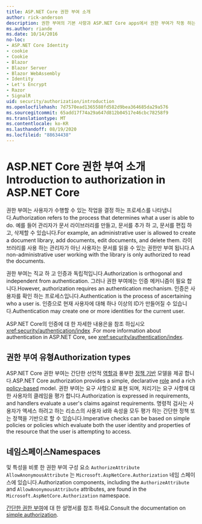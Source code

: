 ```yaml
---
title: ASP.NET Core 권한 부여 소개
author: rick-anderson
description: 권한 부여의 기본 사항과 ASP.NET Core apps에서 권한 부여가 작동 하는 방식에 대해 알아봅니다.
ms.author: riande
ms.date: 10/14/2016
no-loc:
- ASP.NET Core Identity
- cookie
- Cookie
- Blazor
- Blazor Server
- Blazor WebAssembly
- Identity
- Let's Encrypt
- Razor
- SignalR
uid: security/authorization/introduction
ms.openlocfilehash: 7d7570ead1365588fd582d9bea364685da29a576
ms.sourcegitcommit: 65add17f74a29a647d812b04517e46cbc78258f9
ms.translationtype: MT
ms.contentlocale: ko-KR
ms.lasthandoff: 08/19/2020
ms.locfileid: "88634438"
---
```

# <a name="introduction-to-authorization-in-aspnet-core"></a><span data-ttu-id="e1074-103">ASP.NET Core 권한 부여 소개</span><span class="sxs-lookup"><span data-stu-id="e1074-103">Introduction to authorization in ASP.NET Core</span></span>

<a name="security-authorization-introduction"></a>

<span data-ttu-id="e1074-104">권한 부여는 사용자가 수행할 수 있는 작업을 결정 하는 프로세스를 나타냅니다.</span><span class="sxs-lookup"><span data-stu-id="e1074-104">Authorization refers to the process that determines what a user is able to do.</span></span> <span data-ttu-id="e1074-105">예를 들어 관리자가 문서 라이브러리를 만들고, 문서를 추가 하 고, 문서를 편집 하 고, 삭제할 수 있습니다.</span><span class="sxs-lookup"><span data-stu-id="e1074-105">For example, an administrative user is allowed to create a document library, add documents, edit documents, and delete them.</span></span> <span data-ttu-id="e1074-106">라이브러리를 사용 하는 관리자가 아닌 사용자는 문서를 읽을 수 있는 권한만 부여 됩니다.</span><span class="sxs-lookup"><span data-stu-id="e1074-106">A non-administrative user working with the library is only authorized to read the documents.</span></span>

<span data-ttu-id="e1074-107">권한 부여는 직교 하 고 인증과 독립적입니다.</span><span class="sxs-lookup"><span data-stu-id="e1074-107">Authorization is orthogonal and independent from authentication.</span></span> <span data-ttu-id="e1074-108">그러나 권한 부여에는 인증 메커니즘이 필요 합니다.</span><span class="sxs-lookup"><span data-stu-id="e1074-108">However, authorization requires an authentication mechanism.</span></span> <span data-ttu-id="e1074-109">인증은 사용자를 확인 하는 프로세스입니다.</span><span class="sxs-lookup"><span data-stu-id="e1074-109">Authentication is the process of ascertaining who a user is.</span></span> <span data-ttu-id="e1074-110">인증으로 현재 사용자에 대해 하나 이상의 ID가 만들어질 수 있습니다.</span><span class="sxs-lookup"><span data-stu-id="e1074-110">Authentication may create one or more identities for the current user.</span></span>

<span data-ttu-id="e1074-111">ASP.NET Core의 인증에 대 한 자세한 내용은을 참조 하십시오 <xref:security/authentication/index> .</span><span class="sxs-lookup"><span data-stu-id="e1074-111">For more information about authentication in ASP.NET Core, see <xref:security/authentication/index>.</span></span>

## <a name="authorization-types"></a><span data-ttu-id="e1074-112">권한 부여 유형</span><span class="sxs-lookup"><span data-stu-id="e1074-112">Authorization types</span></span>

<span data-ttu-id="e1074-113">ASP.NET Core 권한 부여는 간단한 선언적 [역할과](xref:security/authorization/roles) 풍부한 [정책 기반](xref:security/authorization/policies) 모델을 제공 합니다.</span><span class="sxs-lookup"><span data-stu-id="e1074-113">ASP.NET Core authorization provides a simple, declarative [role](xref:security/authorization/roles) and a rich [policy-based](xref:security/authorization/policies) model.</span></span> <span data-ttu-id="e1074-114">권한 부여는 요구 사항으로 표현 되며, 처리기는 요구 사항에 대 한 사용자의 클레임을 평가 합니다.</span><span class="sxs-lookup"><span data-stu-id="e1074-114">Authorization is expressed in requirements, and handlers evaluate a user's claims against requirements.</span></span> <span data-ttu-id="e1074-115">명령적 검사는 사용자가 액세스 하려고 하는 리소스의 사용자 id와 속성을 모두 평가 하는 간단한 정책 또는 정책을 기반으로 할 수 있습니다.</span><span class="sxs-lookup"><span data-stu-id="e1074-115">Imperative checks can be based on simple policies or policies which evaluate both the user identity and properties of the resource that the user is attempting to access.</span></span>

## <a name="namespaces"></a><span data-ttu-id="e1074-116">네임스페이스</span><span class="sxs-lookup"><span data-stu-id="e1074-116">Namespaces</span></span>

<span data-ttu-id="e1074-117">및 특성을 비롯 한 권한 부여 구성 요소 `AuthorizeAttribute` `AllowAnonymousAttribute` 는 `Microsoft.AspNetCore.Authorization` 네임 스페이스에 있습니다.</span><span class="sxs-lookup"><span data-stu-id="e1074-117">Authorization components, including the `AuthorizeAttribute` and `AllowAnonymousAttribute` attributes, are found in the `Microsoft.AspNetCore.Authorization` namespace.</span></span>

<span data-ttu-id="e1074-118">[간단한 권한 부여](xref:security/authorization/simple)에 대 한 설명서를 참조 하세요.</span><span class="sxs-lookup"><span data-stu-id="e1074-118">Consult the documentation on [simple authorization](xref:security/authorization/simple).</span></span>
